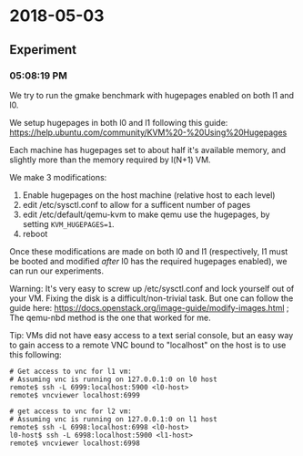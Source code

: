 2018-05-03
===========

Experiment
----------
### 05:08:19 PM

We try to run the gmake benchmark with hugepages enabled on both l1 and l0.

We setup hugepages in both l0 and l1 following this guide:
https://help.ubuntu.com/community/KVM%20-%20Using%20Hugepages

Each machine has hugepages set to about half it's available memory, and
slightly more than the memory required by l(N+1) VM.

We make 3 modifications:
1. Enable hugepages on the host machine (relative host to each level)
2. edit /etc/sysctl.conf to allow for a sufficent number of pages
3. edit /etc/default/qemu-kvm to make qemu use the hugepages, by setting `KVM_HUGEPAGES=1`.
4. reboot

Once these modifications are made on both l0 and l1 (respectively, l1 must be booted and modified *after* l0 has the required hugepages enabled), we can run our experiments.

Warning: It's very easy to screw up /etc/sysctl.conf and lock yourself out of your VM. Fixing the disk is a difficult/non-trivial task. But one can follow the guide here: https://docs.openstack.org/image-guide/modify-images.html ; The qemu-nbd method is the one that worked for me.

Tip: VMs did not have easy access to a text serial console, but an easy way to
gain access to a remote VNC bound to "localhost" on the host is to use this following:
```
# Get access to vnc for l1 vm:
# Assuming vnc is running on 127.0.0.1:0 on l0 host
remote$ ssh -L 6999:localhost:5900 <l0-host>
remote$ vncviewer localhost:6999

# get access to vnc for l2 vm:
# Assuming vnc is running on 127.0.0.1:0 on l1 host
remote$ ssh -L 6998:localhost:6998 <l0-host>
l0-host$ ssh -L 6998:localhost:5900 <l1-host>
remote$ vncviewer localhost:6998
```
